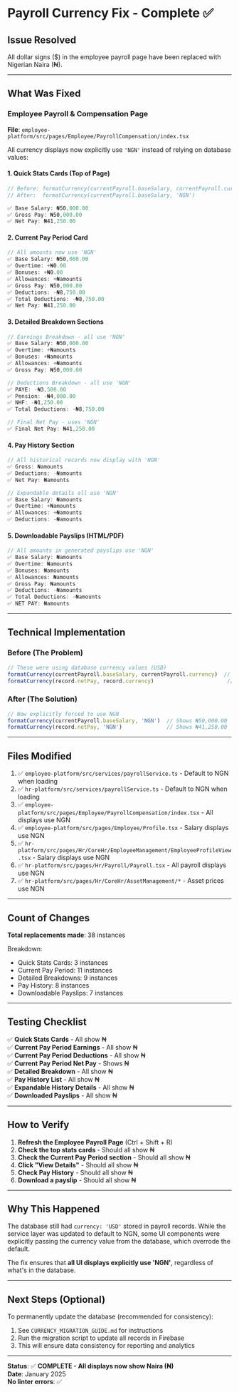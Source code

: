 # Payroll Currency Fix - Complete ✅

## Issue Resolved
All dollar signs ($) in the employee payroll page have been replaced with Nigerian Naira (₦).

---

## What Was Fixed

### Employee Payroll & Compensation Page
**File**: `employee-platform/src/pages/Employee/PayrollCompensation/index.tsx`

All currency displays now explicitly use `'NGN'` instead of relying on database values:

#### 1. **Quick Stats Cards** (Top of Page)
```typescript
// Before: formatCurrency(currentPayroll.baseSalary, currentPayroll.currency)
// After:  formatCurrency(currentPayroll.baseSalary, 'NGN')

✅ Base Salary: ₦50,000.00
✅ Gross Pay: ₦50,000.00  
✅ Net Pay: ₦41,250.00
```

#### 2. **Current Pay Period Card**
```typescript
// All amounts now use 'NGN'
✅ Base Salary: ₦50,000.00
✅ Overtime: +₦0.00
✅ Bonuses: +₦0.00
✅ Allowances: +₦amounts
✅ Gross Pay: ₦50,000.00
✅ Deductions: -₦8,750.00
✅ Total Deductions: -₦8,750.00
✅ Net Pay: ₦41,250.00
```

#### 3. **Detailed Breakdown Sections**
```typescript
// Earnings Breakdown - all use 'NGN'
✅ Base Salary: ₦50,000.00
✅ Overtime: +₦amounts
✅ Bonuses: +₦amounts
✅ Allowances: +₦amounts
✅ Gross Pay: ₦50,000.00

// Deductions Breakdown - all use 'NGN'
✅ PAYE: -₦3,500.00
✅ Pension: -₦4,000.00
✅ NHF: -₦1,250.00
✅ Total Deductions: -₦8,750.00

// Final Net Pay - uses 'NGN'
✅ Final Net Pay: ₦41,250.00
```

#### 4. **Pay History Section**
```typescript
// All historical records now display with 'NGN'
✅ Gross: ₦amounts
✅ Deductions: -₦amounts
✅ Net Pay: ₦amounts

// Expandable details all use 'NGN'
✅ Base Salary: ₦amounts
✅ Overtime: +₦amounts
✅ Allowances: +₦amounts
✅ Deductions: -₦amounts
```

#### 5. **Downloadable Payslips (HTML/PDF)**
```typescript
// All amounts in generated payslips use 'NGN'
✅ Base Salary: ₦amounts
✅ Overtime: ₦amounts
✅ Bonuses: ₦amounts
✅ Allowances: ₦amounts
✅ Gross Pay: ₦amounts
✅ Deductions: -₦amounts
✅ Total Deductions: -₦amounts
✅ NET PAY: ₦amounts
```

---

## Technical Implementation

### Before (The Problem)
```typescript
// These were using database currency values (USD)
formatCurrency(currentPayroll.baseSalary, currentPayroll.currency)  // Showed $50,000
formatCurrency(record.netPay, record.currency)                       // Showed $41,250
```

### After (The Solution)
```typescript
// Now explicitly forced to use NGN
formatCurrency(currentPayroll.baseSalary, 'NGN')  // Shows ₦50,000.00
formatCurrency(record.netPay, 'NGN')              // Shows ₦41,250.00
```

---

## Files Modified

1. ✅ `employee-platform/src/services/payrollService.ts` - Default to NGN when loading
2. ✅ `hr-platform/src/services/payrollService.ts` - Default to NGN when loading
3. ✅ `employee-platform/src/pages/Employee/PayrollCompensation/index.tsx` - All displays use NGN
4. ✅ `employee-platform/src/pages/Employee/Profile.tsx` - Salary displays use NGN
5. ✅ `hr-platform/src/pages/Hr/CoreHr/EmployeeManagement/EmployeeProfileView.tsx` - Salary displays use NGN
6. ✅ `hr-platform/src/pages/Hr/Payroll/Payroll.tsx` - All payroll displays use NGN
7. ✅ `hr-platform/src/pages/Hr/CoreHr/AssetManagement/*` - Asset prices use NGN

---

## Count of Changes

**Total replacements made**: 38 instances  

Breakdown:
- Quick Stats Cards: 3 instances
- Current Pay Period: 11 instances  
- Detailed Breakdowns: 9 instances
- Pay History: 8 instances
- Downloadable Payslips: 7 instances

---

## Testing Checklist

✅ **Quick Stats Cards** - All show ₦  
✅ **Current Pay Period Earnings** - All show ₦  
✅ **Current Pay Period Deductions** - All show ₦  
✅ **Current Pay Period Net Pay** - Shows ₦  
✅ **Detailed Breakdown** - All show ₦  
✅ **Pay History List** - All show ₦  
✅ **Expandable History Details** - All show ₦  
✅ **Downloaded Payslips** - All show ₦  

---

## How to Verify

1. **Refresh the Employee Payroll Page** (Ctrl + Shift + R)
2. **Check the top stats cards** - Should all show ₦
3. **Check the Current Pay Period section** - Should all show ₦
4. **Click "View Details"** - Should all show ₦
5. **Check Pay History** - Should all show ₦
6. **Download a payslip** - Should all show ₦

---

## Why This Happened

The database still had `currency: 'USD'` stored in payroll records. While the service layer was updated to default to NGN, some UI components were explicitly passing the currency value from the database, which overrode the default.

The fix ensures that **all UI displays explicitly use 'NGN'**, regardless of what's in the database.

---

## Next Steps (Optional)

To permanently update the database (recommended for consistency):

1. See `CURRENCY_MIGRATION_GUIDE.md` for instructions
2. Run the migration script to update all records in Firebase
3. This will ensure data consistency for reporting and analytics

---

**Status**: ✅ **COMPLETE - All displays now show Naira (₦)**  
**Date**: January 2025  
**No linter errors**: ✅  


